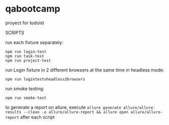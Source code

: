 # qabootcamp
proyect for todoist

SCRIPTS

run each fixture separately:
```
npm run login-test
npm run task-test
npm run project-test
```
run Login fixture in 2 different browsers at the same time in headless mode:
```
npm run logintestsheadless2browsers
```
run smoke testing:
```
npm run smoke-test
```

to generate a report on allure, execute `allure generate allure/allure-results --clean -o allure/allure-report && allure open allure/allure-report` after each script

